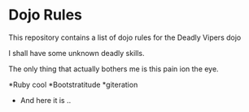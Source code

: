 Dojo Rules
==========

This repository contains a list of dojo rules for the Deadly Vipers dojo

I shall have some unknown deadly skills.

The only thing that actually bothers me is this pain ion the eye.

*Ruby cool
*Bootstratitude
*giteration

* And here it is ..


